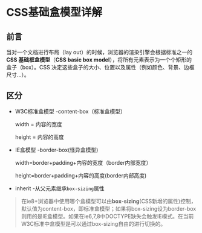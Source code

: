# CSS基础盒模型详解

## 前言

当对一个文档进行布局（lay out）的时候，浏览器的渲染引擎会根据标准之一的 **CSS 基础框盒模型**（**CSS basic box model**），将所有元素表示为一个个矩形的盒子（box）。CSS 决定这些盒子的大小、位置以及属性（例如颜色、背景、边框尺寸…）。

## 区分
- W3C标准盒模型	-content-box（标准盒模型）

  width = 内容的宽度
  
  height = 内容的高度
  
- IE盒模型	-border-box(怪异盒模型)

  width=border+padding+内容的宽度（border内部宽度）

  height=border+padding+内容的高度(border内部高度)
  
- inherit -从父元素继承`box-sizing`属性

> 在ie8+浏览器中使用哪个盒模型可以由**box-sizing**(CSS新增的属性)控制，默认值为content-box，即标准盒模型；如果将box-sizing设为border-box则用的是IE盒模型。如果在ie6,7,8中DOCTYPE缺失会触发IE模式。在当前W3C标准中盒模型是可以通过box-sizing自由的进行切换的。



  


